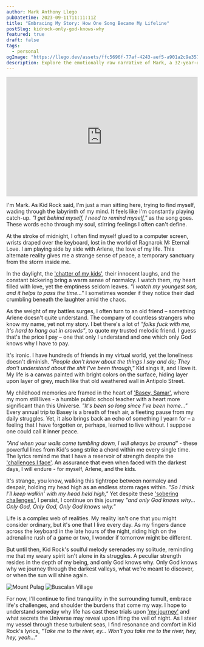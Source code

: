 ```yaml
---
author: Mark Anthony Llego
pubDatetime: 2023-09-11T11:11:11Z
title: "Embracing My Story: How One Song Became My Lifeline"
postSlug: kidrock-only-god-knows-why
featured: true
draft: false
tags:
  - personal
ogImage: "https://llego.dev/assets/ffc5696f-77af-4243-aef5-a901a2c9e357.jpg"
description: Explore the emotionally raw narrative of Mark, a 32-year-old software engineer grappling with depression, inspired by Kid Rock's song 'Only God Knows Why.' Learn about his journey, his struggles, and how music serves as his sanctuary.
---
```


<iframe width="100%" height="315" src="https://www.youtube.com/embed/0DQup4hd1_o?si=ngOn9CAQuyi6ziDN" title="YouTube video player" frameborder="0" allow="accelerometer; autoplay; clipboard-write; encrypted-media; gyroscope; picture-in-picture; web-share" allowfullscreen></iframe>

I'm Mark. As Kid Rock said, I'm just a man sitting here, trying to find myself, wading through the labyrinth of my mind. It feels like I'm constantly playing catch-up. _"I get behind myself, I need to remind myself,"_ as the song goes. These words echo through my soul, stirring feelings I often can't define.

At the stroke of midnight, I often find myself glued to a computer screen, wrists draped over the keyboard, lost in the world of Ragnarok M: Eternal Love. I am playing side by side with Arlene, the love of my life. This alternate reality gives me a strange sense of peace, a temporary sanctuary from the storm inside me.

In the daylight, the ['chatter of my kids'](https://llego.dev/posts/open-letter-son/), their innocent laughs, and the constant bickering bring a warm sense of normalcy. I watch them, my heart filled with love, yet the emptiness seldom leaves. _"I watch my youngest son, and it helps to pass the time…"_ I sometimes wonder if they notice their dad crumbling beneath the laughter amid the chaos.

As the weight of my battles surges, I often turn to an old friend – something Arlene doesn't quite understand. The company of countless strangers who know my name, yet not my story. I bet there's a lot of _"folks fuck with me, it's hard to hang out in crowds"_, to quote my trusted melodic friend. I guess that's the price I pay – one that only I understand and one which only God knows why I have to pay.

It's ironic. I have hundreds of friends in my virtual world, yet the loneliness doesn't diminish. _"People don't know about the things I say and do; They don't understand about the shit I've been through,"_ Kid sings it, and I love it. My life is a canvas painted with bright colors on the surface, hiding layer upon layer of grey, much like that old weathered wall in Antipolo Street.

My childhood memories are framed in the heart of ['Basey, Samar'](https://llego.dev/posts/basey-samar/), where my mom still lives - a humble public school teacher with a heart more significant than this Universe. _"It's been so long since I've been home…"_ Every annual trip to Basey is a breath of fresh air, a fleeting pause from my daily struggles. Yet, it also brings back an echo of something I yearn for – a feeling that I have forgotten or, perhaps, learned to live without. I suppose one could call it inner peace.

_"And when your walls come tumbling down, I will always be around"_ - these powerful lines from Kid's song strike a chord within me every single time. The lyrics remind me that I have a reservoir of strength despite the ['challenges I face'](https://llego.dev/posts/fix-you/). An assurance that even when faced with the darkest days, I will endure - for myself, Arlene, and the kids.

It's strange, you know, walking this tightrope between normalcy and despair, holding my head high as an endless storm rages within. _"So I think I'll keep walkin' with my head held high,"_ Yet despite these ['sobering challenges'](https://llego.dev/posts/echoes-evolution-dance-inner-demons/), I persist, I continue on this journey _"and only God knows why… Only God, Only God, Only God knows why."_

Life is a complex web of realities. My reality isn't one that you might consider ordinary, but it's one that I live every day. As my fingers dance across the keyboard in the late hours of the night, riding high on the adrenaline rush of a game or two, I wonder if tomorrow might be different.

But until then, Kid Rock's soulful melody serenades my solitude, reminding me that my weary spirit isn't alone in its struggles. A peculiar strength resides in the depth of my being, and only God knows why. Only God knows why we journey through the darkest valleys, what we're meant to discover, or when the sun will shine again.

![Mount Pulag](https://llego.dev/assets/GK8wjSy6QnYnUR6jeRHVwBG.jpg)
![Buscalan Village](https://llego.dev/assets/f7uahrN5hs8dn3GHCY9mymS.jpg)

For now, I'll continue to find tranquility in the surrounding tumult, embrace life's challenges, and shoulder the burdens that come my way. I hope to understand someday why life has cast these trials upon ['my journey'](https://llego.dev/posts/fast-car/) and what secrets the Universe may reveal upon lifting the veil of night. As I steer my vessel through these turbulent seas, I find resonance and comfort in Kid Rock's lyrics, _"Take me to the river, ey… Won't you take me to the river, hey, hey, yeah…"_
